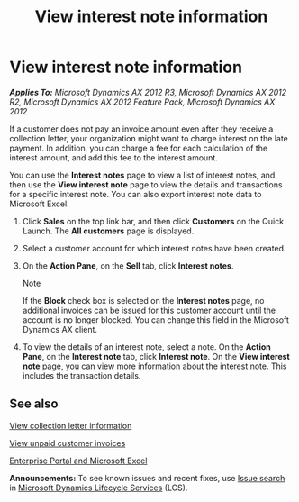 ﻿---
title: View interest note information
TOCTitle: View interest note information
ms:assetid: 1ca01337-61f7-4dba-a91e-e08a253ab321
ms:mtpsurl: https://technet.microsoft.com/en-us/library/Hh271467(v=AX.60)
ms:contentKeyID: 36384099
ms.date: 04/18/2014
mtps_version: v=AX.60
f1_keywords:
- EPCustInterestJournalInfo
- EPCustInterestJournallist
---

# View interest note information 


_**Applies To:** Microsoft Dynamics AX 2012 R3, Microsoft Dynamics AX 2012 R2, Microsoft Dynamics AX 2012 Feature Pack, Microsoft Dynamics AX 2012_

If a customer does not pay an invoice amount even after they receive a collection letter, your organization might want to charge interest on the late payment. In addition, you can charge a fee for each calculation of the interest amount, and add this fee to the interest amount.

You can use the **Interest notes** page to view a list of interest notes, and then use the **View interest note** page to view the details and transactions for a specific interest note. You can also export interest note data to Microsoft Excel.

1.  Click **Sales** on the top link bar, and then click **Customers** on the Quick Launch. The **All customers** page is displayed.

2.  Select a customer account for which interest notes have been created.

3.  On the **Action Pane**, on the **Sell** tab, click **Interest notes**.
    

    > [!NOTE]
    > <P>If the <STRONG>Block</STRONG> check box is selected on the <STRONG>Interest notes</STRONG> page, no additional invoices can be issued for this customer account until the account is no longer blocked. You can change this field in the Microsoft Dynamics AX client.</P>



4.  To view the details of an interest note, select a note. On the **Action Pane**, on the **Interest note** tab, click **Interest note**. On the **View interest note** page, you can view more information about the interest note. This includes the transaction details.

## See also

[View collection letter information](view-collection-letter-information.md)

[View unpaid customer invoices](view-unpaid-customer-invoices.md)

[Enterprise Portal and Microsoft Excel](enterprise-portal-and-microsoft-excel.md)

  
**Announcements:** To see known issues and recent fixes, use [Issue search](http://go.microsoft.com/fwlink/?linkid=389258) in [Microsoft Dynamics Lifecycle Services](http://go.microsoft.com/fwlink/?linkid=306505) (LCS).

